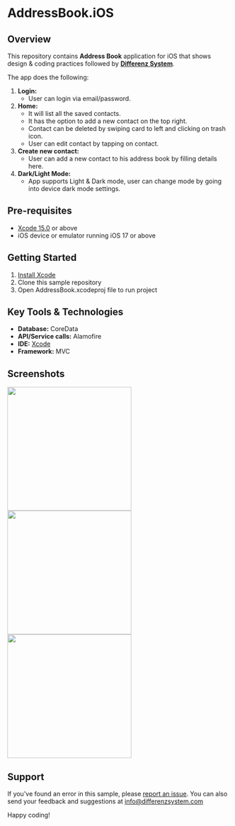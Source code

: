 # AddressBook.iOS

## Overview
This repository contains **Address Book** application for iOS that shows design & coding practices followed by **[Differenz System](http://www.differenzsystem.com/)**.

The app does the following:
1. **Login:** 
    - User can login via email/password. 
2. **Home:** 
    - It will list all the saved contacts. 
    - It has the option to add a new contact on the top right.
    - Contact can be deleted by swiping card to left and clicking on trash icon.
    - User can edit contact by tapping on contact.
3. **Create new contact:** 
    - User can add a new contact to his address book by filling details here.
4. **Dark/Light Mode:** 
    - App supports Light & Dark mode, user can change mode by going into device dark mode settings.

## Pre-requisites
- [Xcode 15.0](https://apps.apple.com/us/app/xcode/id497799835?mt=15) or above
- iOS device or emulator running iOS 17 or above

## Getting Started
1. [Install Xcode](https://developer.apple.com/xcode/)
2. Clone this sample repository
3. Open AddressBook.xcodeproj file to run project

## Key Tools & Technologies
- **Database:** CoreData 
- **API/Service calls:** Alamofire
- **IDE:** [Xcode](https://developer.apple.com/xcode/)
- **Framework:** MVC

## Screenshots
<img src="https://github.com/samarth-naik1906/AddressBook.iOS/blob/master/ScreenShots/login.png" width="280"><img src="https://github.com/samarth-naik1906/AddressBook.iOS/blob/master/ScreenShots/list.png" width="280"> <img src="https://github.com/samarth-naik1906/AddressBook.iOS/blob/master/ScreenShots/details.png" width="280"> 

## Support
If you've found an error in this sample, please [report an issue](https://github.com/differenz-system/AddressBook.Android/issues/new). You can also send your feedback and suggestions at info@differenzsystem.com

Happy coding!
